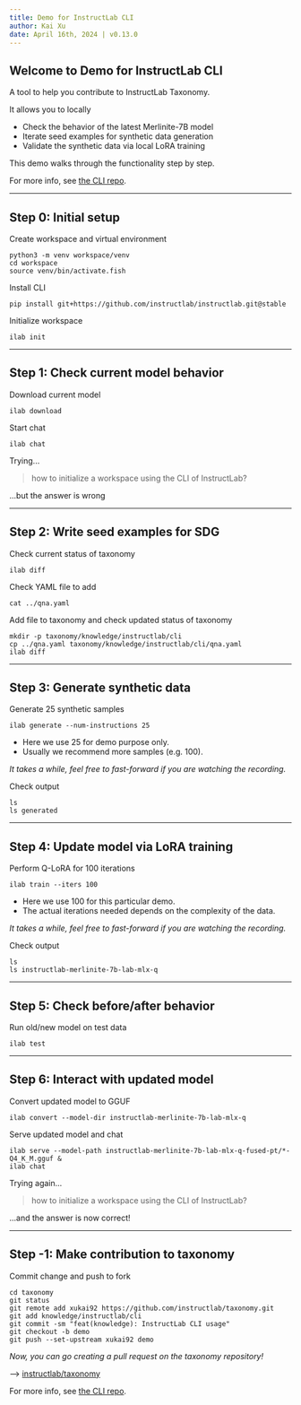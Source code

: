```yaml
---
title: Demo for InstructLab CLI
author: Kai Xu
date: April 16th, 2024 | v0.13.0
---
```


## Welcome to Demo for InstructLab CLI

A tool to help you contribute to InstructLab Taxonomy.
<!-- pause -->
It allows you to locally
<!-- pause -->
- Check the behavior of the latest Merlinite-7B model
- Iterate seed examples for synthetic data generation
- Validate the synthetic data via local LoRA training
<!-- pause -->
This demo walks through the functionality step by step.
<!-- pause -->
For more info, see [the CLI repo](https://github.com/instructlab/instructlab).

---

## Step 0: Initial setup

Create workspace and virtual environment

```fish
python3 -m venv workspace/venv
cd workspace
source venv/bin/activate.fish
```

<!-- pause -->
Install CLI

```fish
pip install git+https://github.com/instructlab/instructlab.git@stable
```

<!-- pause -->
Initialize workspace

```fish
ilab init
```

---

## Step 1: Check current model behavior

Download current model

```fish
ilab download
```

<!-- pause -->
Start chat

```fish
ilab chat
```

<!-- pause -->
Trying...
> how to initialize a workspace using the CLI of InstructLab?
<!-- pause -->
...but the answer is wrong

---

## Step 2: Write seed examples for SDG

Check current status of taxonomy

```fish
ilab diff
```

<!-- pause -->
Check YAML file to add

```fish
cat ../qna.yaml
```

<!-- pause -->
Add file to taxonomy and check updated status of taxonomy

```fish
mkdir -p taxonomy/knowledge/instructlab/cli
cp ../qna.yaml taxonomy/knowledge/instructlab/cli/qna.yaml
ilab diff
```

---

## Step 3: Generate synthetic data

Generate 25 synthetic samples

```fish
ilab generate --num-instructions 25
```

- Here we use 25 for demo purpose only.
- Usually we recommend more samples (e.g. 100).
<!-- pause -->
*It takes a while, feel free to fast-forward if you are watching the recording.*
<!-- pause -->
Check output

```fish
ls
ls generated
```

---

## Step 4: Update model via LoRA training

Perform Q-LoRA for 100 iterations

```fish
ilab train --iters 100
```

- Here we use 100 for this particular demo.
- The actual iterations needed depends on the complexity of the data.
<!-- pause -->
*It takes a while, feel free to fast-forward if you are watching the recording.*
<!-- pause -->
Check output

```fish
ls
ls instructlab-merlinite-7b-lab-mlx-q
```

---

## Step 5: Check before/after behavior

Run old/new model on test data

```fish
ilab test
```

---

## Step 6: Interact with updated model

Convert updated model to GGUF

```fish
ilab convert --model-dir instructlab-merlinite-7b-lab-mlx-q
```

<!-- pause -->
Serve updated model and chat

```fish
ilab serve --model-path instructlab-merlinite-7b-lab-mlx-q-fused-pt/*-Q4_K_M.gguf &
ilab chat
```

<!-- pause -->
Trying again...
> how to initialize a workspace using the CLI of InstructLab?

...and the answer is now correct!

---

## Step -1: Make contribution to taxonomy

Commit change and push to fork

```fish
cd taxonomy
git status
git remote add xukai92 https://github.com/instructlab/taxonomy.git
git add knowledge/instructlab/cli
git commit -sm "feat(knowledge): InstructLab CLI usage"
git checkout -b demo
git push --set-upstream xukai92 demo
```

<!-- pause -->
*Now, you can go creating a pull request on the taxonomy repository!*

--> [instructlab/taxonomy](https://github.com/instructlab/taxonomy)
<!-- pause -->
For more info, see [the CLI repo](https://github.com/instructlab/instuctlab).
